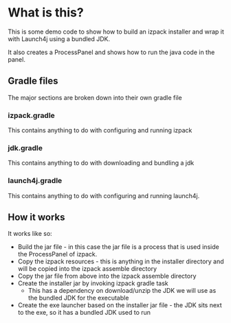 # What is this?

This is some demo code to show how to build an izpack installer and wrap it with Launch4j using a bundled JDK.

It also creates a ProcessPanel and shows how to run the java code in the panel.

## Gradle files

The major sections are broken down into their own gradle file

### izpack.gradle

This contains anything to do with configuring and running izpack

### jdk.gradle

This contains anything to do with downloading and bundling a jdk

### launch4j.gradle

This contains anything to do with configuring and running launch4j.

## How it works

It works like so:
* Build the jar file - in this case the jar file is a process that is used inside the ProcessPanel of izpack.
* Copy the izpack resources - this is anything in the installer directory and will be copied into the izpack assemble directory
* Copy the jar file from above into the izpack assemble directory
* Create the installer jar by invoking izpack gradle task
  * This has a dependency on download/unzip the JDK we will use as the bundled JDK for the executable
* Create the exe launcher based on the installer jar file - the JDK sits next to the exe, so it has a bundled JDK used to run